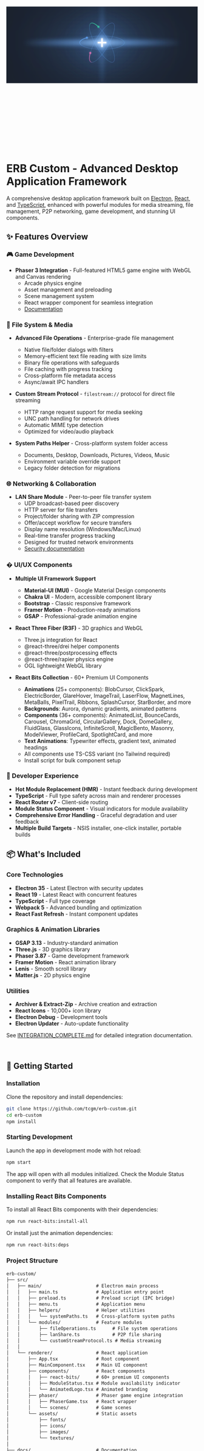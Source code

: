 <div style="overflow:hidden; width:100%; display:block;">
  <img src=".erb/img/erbCustomLogo.png" alt="ERB Custom Logo" style="display:block; width:100%; height:auto; -webkit-clip-path: inset(30% 0 30% 0); clip-path: inset(30% 0 30% 0);" />
</div>

<br>

# ERB Custom - Advanced Desktop Application Framework

<p>
  A comprehensive desktop application framework built on <a href="https://electron.atom.io/">Electron</a>, <a href="https://facebook.github.io/react/">React</a>, and <a href="https://www.typescriptlang.org/">TypeScript</a>, enhanced with powerful modules for media streaming, file management, P2P networking, game development, and stunning UI components.
</p>

## ✨ Features Overview

### 🎮 Game Development

- **Phaser 3 Integration** - Full-featured HTML5 game engine with WebGL and Canvas rendering
  - Arcade physics engine
  - Asset management and preloading
  - Scene management system
  - React wrapper component for seamless integration
  - [Documentation](docs/PHASER_INTEGRATION.md)

### 📁 File System & Media

- **Advanced File Operations** - Enterprise-grade file management
  - Native file/folder dialogs with filters
  - Memory-efficient text file reading with size limits
  - Binary file operations with safeguards
  - File caching with progress tracking
  - Cross-platform file metadata access
  - Async/await IPC handlers

- **Custom Stream Protocol** - `filestream://` protocol for direct file streaming
  - HTTP range request support for media seeking
  - UNC path handling for network drives
  - Automatic MIME type detection
  - Optimized for video/audio playback

- **System Paths Helper** - Cross-platform system folder access
  - Documents, Desktop, Downloads, Pictures, Videos, Music
  - Environment variable override support
  - Legacy folder detection for migrations

### 🌐 Networking & Collaboration

- **LAN Share Module** - Peer-to-peer file transfer system
  - UDP broadcast-based peer discovery
  - HTTP server for file transfers
  - Project/folder sharing with ZIP compression
  - Offer/accept workflow for secure transfers
  - Display name resolution (Windows/Mac/Linux)
  - Real-time transfer progress tracking
  - Designed for trusted network environments
  - [Security documentation](docs/LAN_SHARE_SECURITY.md)

### � UI/UX Components

- **Multiple UI Framework Support**
  - **Material-UI (MUI)** - Google Material Design components
  - **Chakra UI** - Modern, accessible component library
  - **Bootstrap** - Classic responsive framework
  - **Framer Motion** - Production-ready animations
  - **GSAP** - Professional-grade animation engine

- **React Three Fiber (R3F)** - 3D graphics and WebGL
  - Three.js integration for React
  - @react-three/drei helper components
  - @react-three/postprocessing effects
  - @react-three/rapier physics engine
  - OGL lightweight WebGL library

- **React Bits Collection** - 60+ Premium UI Components
  - **Animations** (25+ components): BlobCursor, ClickSpark, ElectricBorder, GlareHover, ImageTrail, LaserFlow, MagnetLines, MetaBalls, PixelTrail, Ribbons, SplashCursor, StarBorder, and more
  - **Backgrounds**: Aurora, dynamic gradients, animated patterns
  - **Components** (36+ components): AnimatedList, BounceCards, Carousel, ChromaGrid, CircularGallery, Dock, DomeGallery, FluidGlass, GlassIcons, InfiniteScroll, MagicBento, Masonry, ModelViewer, ProfileCard, SpotlightCard, and more
  - **Text Animations**: Typewriter effects, gradient text, animated headings
  - All components use TS-CSS variant (no Tailwind required)
  - Install script for bulk component setup

### 🔧 Developer Experience

- **Hot Module Replacement (HMR)** - Instant feedback during development
- **TypeScript** - Full type safety across main and renderer processes
- **React Router v7** - Client-side routing
- **Module Status Component** - Visual indicators for module availability
- **Comprehensive Error Handling** - Graceful degradation and user feedback
- **Multiple Build Targets** - NSIS installer, one-click installer, portable builds

## 📦 What's Included

### Core Technologies

- **Electron 35** - Latest Electron with security updates
- **React 19** - Latest React with concurrent features
- **TypeScript** - Full type coverage
- **Webpack 5** - Advanced bundling and optimization
- **React Fast Refresh** - Instant component updates

### Graphics & Animation Libraries

- **GSAP 3.13** - Industry-standard animation
- **Three.js** - 3D graphics library
- **Phaser 3.87** - Game development framework
- **Framer Motion** - React animation library
- **Lenis** - Smooth scroll library
- **Matter.js** - 2D physics engine

### Utilities

- **Archiver & Extract-Zip** - Archive creation and extraction
- **React Icons** - 10,000+ icon library
- **Electron Debug** - Development tools
- **Electron Updater** - Auto-update functionality

See [INTEGRATION_COMPLETE.md](designDocs/INTEGRATION_COMPLETE.md) for detailed integration documentation.

<br>

## 🚀 Getting Started

### Installation

Clone the repository and install dependencies:

```bash
git clone https://github.com/tcgm/erb-custom.git
cd erb-custom
npm install
```

### Starting Development

Launch the app in development mode with hot reload:

```bash
npm start
```

The app will open with all modules initialized. Check the Module Status component to verify that all features are available.

### Installing React Bits Components

To install all React Bits components with their dependencies:

```bash
npm run react-bits:install-all
```

Or install just the animation dependencies:

```bash
npm run react-bits:deps
```

### Project Structure

```
erb-custom/
├── src/
│   ├── main/                    # Electron main process
│   │   ├── main.ts              # Application entry point
│   │   ├── preload.ts           # Preload script (IPC bridge)
│   │   ├── menu.ts              # Application menu
│   │   ├── helpers/             # Helper utilities
│   │   │   └── systemPaths.ts   # Cross-platform system paths
│   │   └── modules/             # Feature modules
│   │       ├── fileOperations.ts      # File system operations
│   │       ├── lanShare.ts            # P2P file sharing
│   │       └── customStreamProtocol.ts # Media streaming
│   │
│   └── renderer/                # React application
│       ├── App.tsx              # Root component
│       ├── MainComponent.tsx    # Main UI component
│       ├── components/          # React components
│       │   ├── react-bits/      # 60+ premium UI components
│       │   ├── ModuleStatus.tsx # Module availability indicator
│       │   └── AnimatedLogo.tsx # Animated branding
│       ├── phaser/              # Phaser game engine integration
│       │   ├── PhaserGame.tsx   # React wrapper
│       │   └── scenes/          # Game scenes
│       └── assets/              # Static assets
│           ├── fonts/
│           ├── icons/
│           ├── images/
│           └── textures/
│
├── docs/                        # Documentation
│   ├── PHASER_INTEGRATION.md   # Phaser setup guide
│   └── LAN_SHARE_SECURITY.md   # LAN Share security
│
├── designDocs/                  # Design documentation
│   ├── INTEGRATION_COMPLETE.md # Integration details
│   └── PHASER_ADDED.md         # Phaser implementation
│
└── release/                     # Build output
    └── app/                     # Packaged application
```

## 📦 Building for Production

### Build All Installers

Build NSIS, one-click, and portable versions:

```bash
npm run build:all
```

Or use shortcuts:

```bash
npm run pack
npm run package
npm run build
```

### Individual Build Targets

```bash
npm run build:nsis       # NSIS installer with custom options
npm run build:oneclick   # One-click installer
npm run build:portable   # Portable executable
```

### Build Configuration

Build configurations are in:

- `electron-builder.base.json` - Base configuration
- `electron-builder.nsis.json` - NSIS installer settings
- `electron-builder.oneclick.json` - One-click installer settings
- `electron-builder.portable.json` - Portable build settings

## 🎯 Usage Examples

### Using File Operations

```typescript
// In your renderer component
const handleOpenFile = async () => {
  const filePath = await window.electron.fileOperations.openFile({
    filters: [
      { name: 'Images', extensions: ['jpg', 'png', 'gif'] },
      { name: 'All Files', extensions: ['*'] }
    ]
  });
  
  if (filePath) {
    const content = await window.electron.fileOperations.readText(filePath);
    console.log(content);
  }
};
```

### Using LAN Share

```typescript
// Start peer discovery
await window.electron.lanShare.scanStart();

// Share a folder
await window.electron.lanShare.share({
  path: '/path/to/folder',
  projectName: 'MyProject'
});

// Listen for incoming file offers
window.electron.lanShare.onOffer((offer) => {
  console.log(`Received offer: ${offer.projectName}`);
});
```

### Using Custom Stream Protocol

```typescript
// In your renderer, load media files directly
<video src="filestream:///C:/Videos/movie.mp4" controls />
<audio src="filestream:///home/user/music/song.mp3" controls />
```

### Using Phaser

```typescript
import PhaserGame from './phaser/PhaserGame';
import MyGameScene from './phaser/scenes/MyGameScene';

function App() {
  return (
    <PhaserGame 
      width={800} 
      height={600} 
      scenes={[MyGameScene]} 
    />
  );
}
```

### Using React Bits Components

```typescript
import Dock from './components/react-bits/all/Components/Dock/Dock';
import BlobCursor from './components/react-bits/all/Animations/BlobCursor/BlobCursor';
import Aurora from './components/react-bits/all/Backgrounds/Aurora/Aurora';

function App() {
  return (
    <>
      <BlobCursor />
      <Aurora />
      <Dock items={dockItems} />
    </>
  );
}
```

## 🔒 Security Considerations

### LAN Share Module

The LAN Share module is designed for **trusted networks only** (home/office LANs). For detailed security information and optional hardening strategies, see:

- [LAN Share Security Documentation](docs/LAN_SHARE_SECURITY.md)

Key security features:

- Offer/accept workflow prevents unsolicited transfers
- No authentication required (trusted network assumption)
- Optional firewall configuration
- Transfer logging for audit trails

### File Operations

File operations include built-in safeguards:

- Size limits on text file reading (default 50MB)
- Path validation to prevent directory traversal
- Error handling for permission issues
- Async operations to prevent UI blocking

## 🛠️ Development Scripts

```bash
npm start              # Start development server
npm run lint           # Run ESLint
npm run lint:fix       # Fix ESLint errors
npm test               # Run tests
npm run build:dll      # Build development DLLs
npm run build:main     # Build main process (production)
npm run build:renderer # Build renderer process (production)
```

## 📚 Documentation

- [Phaser Integration Guide](docs/PHASER_INTEGRATION.md)
- [LAN Share Security](docs/LAN_SHARE_SECURITY.md)
- [Integration Details](designDocs/INTEGRATION_COMPLETE.md)
- [React Bits README](src/renderer/components/react-bits/README.md)

## 🤝 Contributing

This is a customized fork of [Electron React Boilerplate](https://github.com/electron-react-boilerplate/electron-react-boilerplate) with additional features for TCGM projects.

## � License

MIT © [TCGM](https://thecrazygamemaster.com)

## 🙏 Acknowledgments

Based on [Electron React Boilerplate](https://github.com/electron-react-boilerplate/electron-react-boilerplate)

Special thanks to:

- The Electron React Boilerplate team
- All open-source library maintainers
- The React and Electron communities

---

<div align="center">

**[Homepage](https://github.com/tcgm/erb-custom)** •
**[Issues](https://github.com/tcgm/erb-custom/issues)** •
**[TCGM](https://thecrazygamemaster.com)**

</div>
